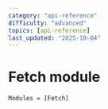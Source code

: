 ```yaml
---
category: "api-reference"
difficulty: "advanced"
topics: [api-reference]
last_updated: "2025-10-04"
---
```


# Fetch module

```@autodocs
Modules = [Fetch]
```
